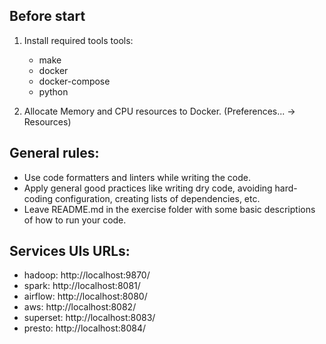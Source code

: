 ## Before start

1. Install required tools tools:
   
   - make
   - docker
   - docker-compose
   - python

2. Allocate Memory and CPU resources to Docker.
   (Preferences... -> Resources)
  

## General rules:

- Use code formatters and linters while writing the code. 
- Apply general good practices like writing dry code, avoiding hard-coding configuration, creating lists of dependencies, etc. 
- Leave README.md in the exercise folder with some basic descriptions of how to run your code. 

## Services UIs URLs:

- hadoop: http://localhost:9870/
- spark: http://localhost:8081/
- airflow: http://localhost:8080/
- aws: http://localhost:8082/
- superset: http://localhost:8083/
- presto: http://localhost:8084/
